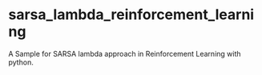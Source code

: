 # sarsa_lambda_reinforcement_learning
A Sample for SARSA lambda approach in Reinforcement Learning with python.
